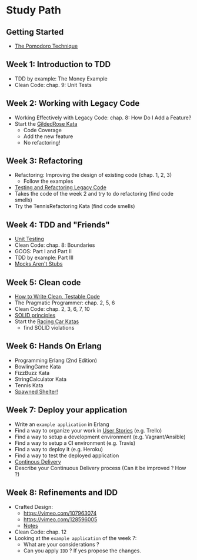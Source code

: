 # Study Path

## Getting Started

- [The Pomodoro Technique](http://pomodorotechnique.com/)

## Week 1: Introduction to TDD

- TDD by example: The Money Example
- Clean Code: chap. 9: Unit Tests

## Week 2: Working with Legacy Code

- Working Effectively with Legacy Code: chap. 8: How Do I Add a Feature?
- Start the [GildedRose Kata](https://github.com/joebew42/GildedRose)
  - Code Coverage
  - Add the new feature
  - No refactoring!

## Week 3: Refactoring

- Refactoring: Improving the design of existing code (chap. 1, 2, 3)
  - Follow the examples
- [Testing and Refactoring Legacy Code](https://www.youtube.com/watch?v=_NnElPO5BU0)
- Takes the code of the week 2 and try to do refactoring (find code smells)
- Try the TennisRefactoring Kata (find code smells)

## Week 4: TDD and "Friends"

- [Unit Testing](https://www.youtube.com/watch?v=wEhu57pih5w)
- Clean Code: chap. 8: Boundaries
- GOOS: Part I and Part II
- TDD by example: Part III
- [Mocks Aren't Stubs](http://martinfowler.com/articles/mocksArentStubs.html)

## Week 5: Clean code

- [How to Write Clean, Testable Code](https://www.youtube.com/watch?v=XcT4yYu_TTs)
- The Pragmatic Programmer: chap. 2, 5, 6
- Clean Code: chap. 2, 3, 6, 7, 10
- [SOLID principles](http://butunclebob.com/ArticleS.UncleBob.PrinciplesOfOod)
- Start the [Racing Car Katas](https://github.com/emilybache/Racing-Car-Katas)
  - find SOLID violations

## Week 6: Hands On Erlang

- Programming Erlang (2nd Edition)
- BowlingGame Kata
- FizzBuzz Kata
- StringCalculator Kata
- Tennis Kata
- [Spawned Shelter!](http://spawnedshelter.com/)

## Week 7: Deploy your application

- Write an `example application` in Erlang
- Find a way to organize your work in [User Stories](http://www.agilemodeling.com/artifacts/userStory.htm) (e.g. Trello)
- Find a way to setup a development environment (e.g. Vagrant/Ansible)
- Find a way to setup a CI environment (e.g. Travis)
- Find a way to deploy it (e.g. Heroku)
- Find a way to test the deployed application
- [Continous Delivery](http://martinfowler.com/bliki/ContinuousDelivery.html)
- Describe your Continuous Delivery process (Can it be improved ? How ?)

## Week 8: Refinements and IDD

- Crafted Design:
  - https://vimeo.com/107963074
  - https://vimeo.com/128596005
  - [Notes](http://joebew42.github.io/notes/20150712SandroMancuso_CraftedDesign.txt)
- Clean Code: chap. 12
- Looking at the `example application` of the week 7:
  - What are your considerations ?
  - Can you apply `IDD` ? If yes propose the changes.
